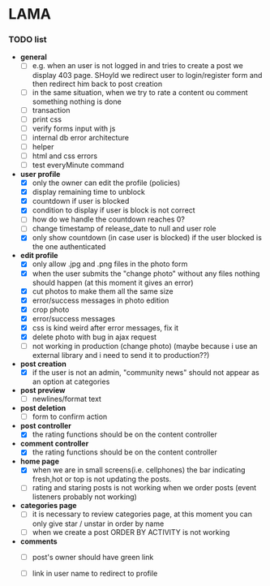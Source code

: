 # LAMA
### TODO list

* **general**
    - [ ] e.g. when an user is not logged in and tries to create a post we display 403 page. SHoyld we redirect user to login/register form and then redirect him back to post creation
    - [ ] in the same situation, when we try to rate a content ou comment something nothing is done 
    - [ ] transaction
    - [ ] print css
    - [ ] verify forms input with js
    - [ ] internal db error architecture
    - [ ] helper
    - [ ] html and css errors
    - [ ] test everyMinute command 

* **user profile**
    - [x] only the owner can edit the profile (policies)
    - [x] display remaining time to unblock
    - [x] countdown if user is blocked
    - [x] condition to display if user is block is not correct
    - [ ] how do we handle the countdown reaches 0?
    - [ ] change timestamp of release_date to null and user role
    - [X] only show countdown (in case user is blocked) if the user blocked is the one authenticated

* **edit profile**
    - [x] only allow .jpg and .png files in the photo form
    - [x] when the user submits the "change photo" without any files nothing should happen (at this moment it gives an error)
    - [x] cut photos to make them all the same size
    - [x] error/success messages in photo edition
    - [x] crop photo
    - [x] error/success messages
    - [x] css is kind weird after error messages, fix it
    - [x] delete photo with bug in ajax request
    - [ ] not working in production (change photo) (maybe because i use an external library and i need to send it to production??)
    
* **post creation**
    - [x] if the user is not an admin, "community news" should not appear as an option at categories
* **post preview**
    - [ ] newlines/format text
* **post deletion**
    - [ ] form to confirm action
* **post controller**
    - [x] the rating functions should be on the content controller
* **comment controller**
    - [x] the rating functions should be on the content controller

* **home page**
    - [x] when we are in small screens(i.e. cellphones) the bar indicating fresh,hot or top is not updating the posts.
    - [ ] rating and staring posts is not working when we order posts (event listeners probably not working)
* **categories page**
    - [ ] it is necessary to review categories page, at this moment you can only give star / unstar in order by name
    - [ ] when we create a post ORDER BY ACTIVITY is not working 
* **comments**
    - [ ] post's owner should have green link
    - [ ] link in user name to redirect to profile



